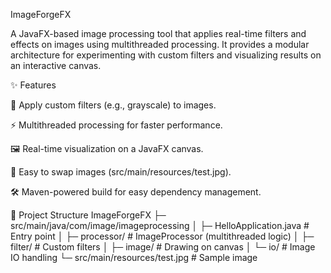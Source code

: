 ImageForgeFX

A JavaFX-based image processing tool that applies real-time filters and effects on images using multithreaded processing.
It provides a modular architecture for experimenting with custom filters and visualizing results on an interactive canvas.

✨ Features

🎨 Apply custom filters (e.g., grayscale) to images.

⚡ Multithreaded processing for faster performance.

🖼️ Real-time visualization on a JavaFX canvas.

📂 Easy to swap images (src/main/resources/test.jpg).

🛠️ Maven-powered build for easy dependency management.

📂 Project Structure
ImageForgeFX
 ├─ src/main/java/com/image/imageprocessing
 │   ├─ HelloApplication.java   # Entry point
 │   ├─ processor/              # ImageProcessor (multithreaded logic)
 │   ├─ filter/                 # Custom filters
 │   ├─ image/                  # Drawing on canvas
 │   └─ io/                     # Image IO handling
 └─ src/main/resources/test.jpg # Sample image
 
